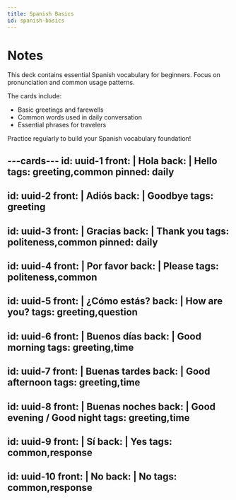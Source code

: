 ```yaml
---
title: Spanish Basics
id: spanish-basics
---
```

# Notes
This deck contains essential Spanish vocabulary for beginners. 
Focus on pronunciation and common usage patterns.

The cards include:
- Basic greetings and farewells
- Common words used in daily conversation
- Essential phrases for travelers

Practice regularly to build your Spanish vocabulary foundation!

---cards---
id: uuid-1
front: |
  Hola
back: |
  Hello
tags: greeting,common
pinned: daily
---
id: uuid-2
front: |
  Adiós
back: |
  Goodbye
tags: greeting
---
id: uuid-3
front: |
  Gracias
back: |
  Thank you
tags: politeness,common
pinned: daily
---
id: uuid-4
front: |
  Por favor
back: |
  Please
tags: politeness,common
---
id: uuid-5
front: |
  ¿Cómo estás?
back: |
  How are you?
tags: greeting,question
---
id: uuid-6
front: |
  Buenos días
back: |
  Good morning
tags: greeting,time
---
id: uuid-7
front: |
  Buenas tardes
back: |
  Good afternoon
tags: greeting,time
---
id: uuid-8
front: |
  Buenas noches
back: |
  Good evening / Good night
tags: greeting,time
---
id: uuid-9
front: |
  Sí
back: |
  Yes
tags: common,response
---
id: uuid-10
front: |
  No
back: |
  No
tags: common,response
---
